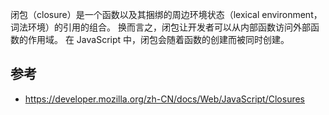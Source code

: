 闭包（closure）是一个函数以及其捆绑的周边环境状态（lexical environment，词法环境）的引用的组合。
换而言之，闭包让开发者可以从内部函数访问外部函数的作用域。
在 JavaScript 中，闭包会随着函数的创建而被同时创建。

## 参考

- https://developer.mozilla.org/zh-CN/docs/Web/JavaScript/Closures
